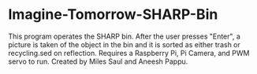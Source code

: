 # Imagine-Tomorrow-SHARP-Bin
This program operates the SHARP bin. After the user presses "Enter", a picture is taken of the object in the bin and it is sorted as either trash or recycling.sed on reflection. Requires a Raspberry Pi, Pi Camera, and PWM servo to run. Created by Miles Saul and Aneesh Pappu.
